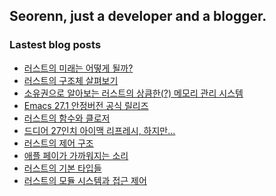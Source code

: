## Seorenn, just a developer and a blogger.

### Lastest blog posts

<!-- BLOG-POST-LIST:START -->
- [러스트의 미래는 어떻게 될까?](https://seorenn.tistory.com/146)
- [러스트의 구조체 살펴보기](https://seorenn.tistory.com/144)
- [소유권으로 알아보는 러스트의 상큼한(?) 메모리 관리 시스템](https://seorenn.tistory.com/142)
- [Emacs 27.1 안정버전 공식 릴리즈](https://seorenn.tistory.com/143)
- [러스트의 함수와 클로저](https://seorenn.tistory.com/140)
- [드디어 27인치 아이맥 리프레시, 하지만...](https://seorenn.tistory.com/141)
- [러스트의 제어 구조](https://seorenn.tistory.com/138)
- [애플 페이가 가까워지는 소리](https://seorenn.tistory.com/139)
- [러스트의 기본 타입들](https://seorenn.tistory.com/136)
- [러스트의 모듈 시스템과 접근 제어](https://seorenn.tistory.com/134)
<!-- BLOG-POST-LIST:END -->
